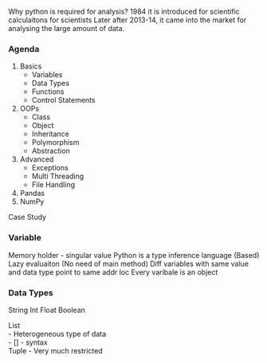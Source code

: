 Why python is required for analysis?
1984 it is introduced for scientific calculaitons for scientists
Later after 2013-14, it came into the market for analysing the large amount of data.

### Agenda 
1. Basics
    - Variables
    - Data Types
    - Functions
    - Control Statements
2. OOPs
    - Class
    - Object
    - Inheritance
    - Polymorphism
    - Abstraction
3. Advanced 
    - Exceptions
    - Multi Threading
    - File Handling
4. Pandas
5. NumPy

Case Study



### Variable 
Memory holder - singular value
Python is a type inference language
(Based)
Lazy evaluaiton  (No need of main method)
Diff variables with same value and data type point to same addr loc
Every varibale is an object


### Data Types
String
Int
Float
Boolean

List  
    - Heterogeneous type of data  
    - [] - syntax  
Tuple
    - Very much restricted



